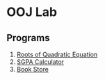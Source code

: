 # OOJ Lab
## Programs

1. [Roots of Quadratic Equation](1_quadratic.java)
2. [SGPA Calculator](2_sgpa.java)
3. [Book Store](3_book.java)
